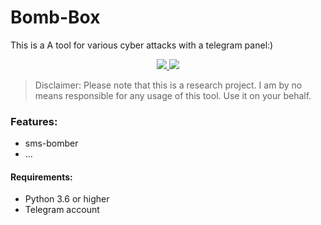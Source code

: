 # Bomb-Box

This is a A tool for various cyber attacks with a telegram panel:)

 <p align="center">
    <a href="https://github.com/onionj/pybotnet/blob/master/LICENSE">
      <img src="https://img.shields.io/badge/license-GPLv3-blue.svg" />
    </a>
    <a href="https://www.python.org/">
    	<img src="https://img.shields.io/badge/built%20with-Python3-red.svg" />
    </a>
  </p>
</p>

> Disclaimer: Please note that this is a research project. I am by no means responsible for any usage of this tool. Use it on your behalf.





### Features:
* sms-bomber
* ...


#### Requirements:

* Python 3.6 or higher
* Telegram account

